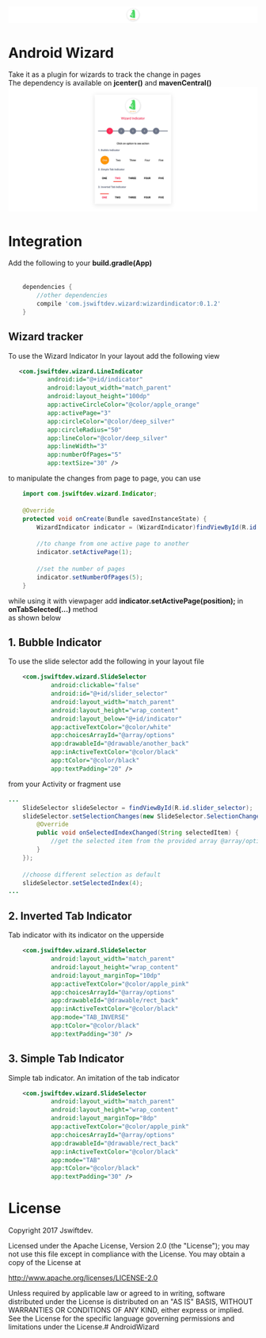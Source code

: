 ![Image](screenshots/wizard_hat.png) 
# Android Wizard
 
Take it as a plugin for wizards to track the change in pages  
The dependency is available on **jcenter()** and **mavenCentral()**
![Image](screenshots/wizard_screenshot.png)

# Integration


Add the following to your **build.gradle(App)**
```gradle  

    dependencies {
        //other dependencies
        compile 'com.jswiftdev.wizard:wizardindicator:0.1.2'
    }
```

## Wizard tracker
To use the Wizard Indicator
In your layout add the following view
```xml
   <com.jswiftdev.wizard.LineIndicator
           android:id="@+id/indicator"
           android:layout_width="match_parent"
           android:layout_height="100dp"
           app:activeCircleColor="@color/apple_orange"
           app:activePage="3"
           app:circleColor="@color/deep_silver"
           app:circleRadius="50"
           app:lineColor="@color/deep_silver"
           app:lineWidth="3"
           app:numberOfPages="5"
           app:textSize="30" />
```
to manipulate the changes from page to page, you can use

```java
    import com.jswiftdev.wizard.Indicator;
    
    @Override
    protected void onCreate(Bundle savedInstanceState) {
        WizardIndicator indicator = (WizardIndicator)findViewById(R.id.indicator);
    
        //to change from one active page to another
        indicator.setActivePage(1);
        
        //set the number of pages
        indicator.setNumberOfPages(5);
    }
```

while using it with viewpager add **indicator.setActivePage(position);** in **onTabSelected(...)** method  
as shown below

## 1. Bubble Indicator
To use the slide selector add the following in your layout file
```xml
    <com.jswiftdev.wizard.SlideSelector
            android:clickable="false"
            android:id="@+id/slider_selector"
            android:layout_width="match_parent"
            android:layout_height="wrap_content"
            android:layout_below="@+id/indicator"
            app:activeTextColor="@color/white"
            app:choicesArrayId="@array/options"
            app:drawableId="@drawable/another_back"
            app:inActiveTextColor="@color/black"
            app:tColor="@color/black"
            app:textPadding="20" />
```

from your Activity or fragment use
```java
...
    SlideSelector slideSelector = findViewById(R.id.slider_selector);
    slideSelector.setSelectionChanges(new SlideSelector.SelectionChanges() {
        @Override
        public void onSelectedIndexChanged(String selectedItem) {
            //get the selected item from the provided array @array/options
        }
    });

    //choose different selection as default
    slideSelector.setSelectedIndex(4);
...
```  

## 2. Inverted Tab Indicator
Tab indicator with its indicator on the upperside 
```xml
    <com.jswiftdev.wizard.SlideSelector
            android:layout_width="match_parent"
            android:layout_height="wrap_content"
            android:layout_marginTop="10dp"
            app:activeTextColor="@color/apple_pink"
            app:choicesArrayId="@array/options"
            app:drawableId="@drawable/rect_back"
            app:inActiveTextColor="@color/black"
            app:mode="TAB_INVERSE"
            app:tColor="@color/black"
            app:textPadding="30" />

```

## 3. Simple Tab Indicator
Simple tab indicator. An imitation of the tab indicator
```xml
    <com.jswiftdev.wizard.SlideSelector
            android:layout_width="match_parent"
            android:layout_height="wrap_content"
            android:layout_marginTop="8dp"
            app:activeTextColor="@color/apple_pink"
            app:choicesArrayId="@array/options"
            app:drawableId="@drawable/rect_back"
            app:inActiveTextColor="@color/black"
            app:mode="TAB"
            app:tColor="@color/black"
            app:textPadding="30" />

```


# License

Copyright 2017 Jswiftdev.

Licensed under the Apache License, Version 2.0 (the "License");
you may not use this file except in compliance with the License.
You may obtain a copy of the License at

http://www.apache.org/licenses/LICENSE-2.0

Unless required by applicable law or agreed to in writing, software
distributed under the License is distributed on an "AS IS" BASIS,
WITHOUT WARRANTIES OR CONDITIONS OF ANY KIND, either express or implied.
See the License for the specific language governing permissions and
limitations under the License.#   A n d r o i d W i z a r d 
 
 